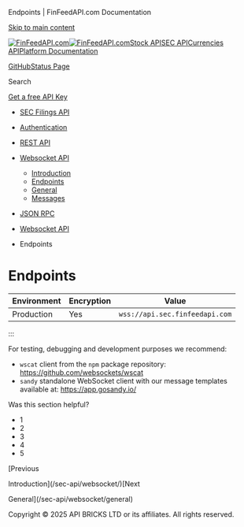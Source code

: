 Endpoints | FinFeedAPI.com Documentation




[Skip to main content](#__docusaurus_skipToContent_fallback)

[![FinFeedAPI.com](https://cdn.sanity.io/images/xpx4czto/production/875913d8710b3054c19fad19673dc5592614265e-773x184.svg)![FinFeedAPI.com](https://cdn.sanity.io/images/xpx4czto/production/875913d8710b3054c19fad19673dc5592614265e-773x184.svg)](https://www.finfeedapi.com)[Stock API](/stock-api/)[SEC API](/sec-api/)[Currencies API](/currencies-api/)[Platform Documentation](/general/authentication)

[GitHub](https://github.com/api-bricks/api-bricks-sdk)[Status Page](https://status.finfeedapi.com)

Search

[Get a free API Key](https://console.finfeedapi.com/?link=/apikeys/create)

* [SEC Filings API](/sec-api/)
* [Authentication](/sec-api/authentication)
* [REST API](/sec-api/rest-api/finfeedapi-sec-rest-api)
* [Websocket API](/sec-api/websocket/)

  + [Introduction](/sec-api/websocket/)
  + [Endpoints](/sec-api/websocket/endpoints)
  + [General](/sec-api/websocket/general)
  + [Messages](/sec-api/websocket/messages)
* [JSON RPC](/sec-api/jsonrpc-api)

* [Websocket API](/sec-api/websocket/)
* Endpoints

Endpoints
=========

| Environment | Encryption | Value |
| --- | --- | --- |
| Production | Yes | `wss://api.sec.finfeedapi.com` |

:::

For testing, debugging and development purposes we recommend:

* `wscat` client from the `npm` package repository: <https://github.com/websockets/wscat>
* `sandy` standalone WebSocket client with our message templates available at: <https://app.gosandy.io/>

Was this section helpful?

* 1
* 2
* 3
* 4
* 5

[Previous

Introduction](/sec-api/websocket/)[Next

General](/sec-api/websocket/general)

Copyright © 2025 API BRICKS LTD or its affiliates. All rights reserved.